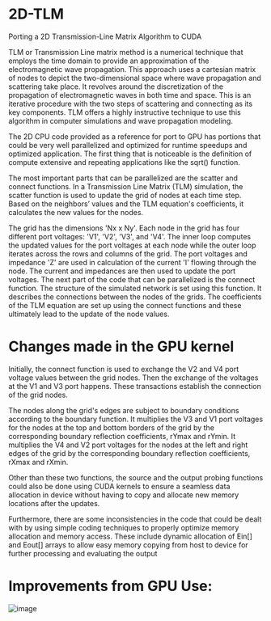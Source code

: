 # 2D-TLM
Porting a 2D Transmission-Line Matrix Algorithm to CUDA

TLM or Transmission Line matrix method is a numerical technique that employs the time domain
to provide an approximation of the electromagnetic wave propagation. This approach uses a
cartesian matrix of nodes to depict the two-dimensional space where wave propagation and
scattering take place. It revolves around the discretization of the propagation of electromagnetic
waves in both time and space. This is an iterative procedure with the two steps of scattering and
connecting as its key components. TLM offers a highly instructive technique to use this algorithm
in computer simulations and wave propagation modeling.

The 2D CPU code provided as a reference for port to GPU has portions that could be very well
parallelized and optimized for runtime speedups and optimized application. The first thing that is
noticeable is the definition of compute extensive and repeating applications like the sqrt() function.

The most important parts that can be parallelized are the scatter and connect functions. In a
Transmission Line Matrix (TLM) simulation, the scatter function is used to update the grid of
nodes at each time step. Based on the neighbors’ values and the TLM equation's coefficients, it
calculates the new values for the nodes.

The grid has the dimensions 'Nx x Ny'. Each node in the grid has four different port voltages: 'V1',
'V2', 'V3', and 'V4'. The inner loop computes the updated values for the port voltages at each node
while the outer loop iterates across the rows and columns of the grid. The port voltages
and impedance 'Z' are used in calculation of the current 'I' flowing through the node. The current
and impedances are then used to update the port voltages.
The next part of the code that can be parallelized is the connect function. The structure of the
simulated network is set using this function. It describes the connections between the nodes of the
grids. The coefficients of the TLM equation are set up using the connect functions and these
ultimately lead to the update of the node values.

# Changes made in the GPU kernel

Initially, the connect function is used to exchange the V2 and V4 port voltage values between the
grid nodes. Then the exchange of the voltages at the V1 and V3 port happens. These transactions
establish the connection of the grid nodes.

The nodes along the grid's edges are subject to boundary conditions according to the boundary
function. It multiplies the V3 and V1 port voltages for the nodes at the top and bottom borders of
the grid by the corresponding boundary reflection coefficients, rYmax and rYmin. It multiplies the
V4 and V2 port voltages for the nodes at the left and right edges of the grid by the corresponding
boundary reflection coefficients, rXmax and rXmin.

Other than these two functions, the source and the output probing functions could also be done
using CUDA kernels to ensure a seamless data allocation in device without having to copy and
allocate new memory locations after the updates.

Furthermore, there are some inconsistencies in the code that could be dealt with by using simple
coding techniques to properly optimize memory allocation and memory access. These include
dynamic allocation of Ein[] and Eout[] arrays to allow easy memory copying from host to device
for further processing and evaluating the output

# Improvements from GPU Use:
![image](https://github.com/Hamzamazhar1999/2D-TLM/assets/129704102/75fcacc2-c3d9-41b9-aeb6-3f412f903fd9)


